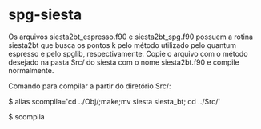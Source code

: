 # spg-siesta

Os arquivos siesta2bt_espresso.f90 e siesta2bt_spg.f90 possuem a rotina siesta2bt que busca os pontos k
pelo método utilizado pelo quantum espresso e pelo spglib, respectivamente. Copie o arquivo com o método desejado
na pasta Src/ do siesta com o nome siesta2bt.f90 e compile normalmente.

Comando para compilar a partir do diretório Src/:

$ alias scompila='cd ../Obj/;make;mv siesta siesta_bt; cd ../Src/'

$ scompila
